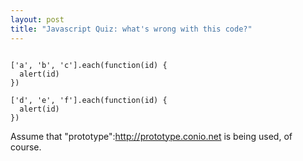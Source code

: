 ```yaml
--- 
layout: post
title: "Javascript Quiz: what's wrong with this code?"
---
```

<pre><code>
['a', 'b', 'c'].each(function(id) { 
  alert(id)
})

['d', 'e', 'f'].each(function(id) { 
  alert(id)
})
</code></pre>

Assume that "prototype":http://prototype.conio.net is being used, of course.
